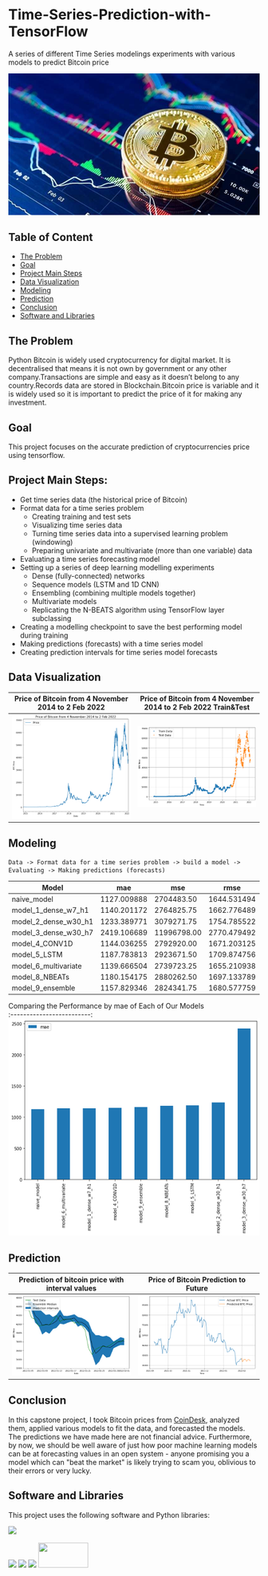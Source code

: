 # Time-Series-Prediction-with-TensorFlow
A series of different Time Series modelings experiments with various models to predict Bitcoin price



<p align="center">
  <img src="https://github.com/docum5/Time-series-forecasting-in-TensorFlow-Bitcoin-Price-Prediction-/blob/main/1584520546.jpeg?raw=true" />
</p>

## Table of Content
  * [The Problem](#the-problem)
  * [Goal](#goal)
  * [Project Main Steps](#project-main-steps)
  * [Data Visualization](#data-visualization)
  * [Modeling](#modeling)
  * [Prediction](#prediction)
  * [Conclusion](#conclusion)
  * [Software and Libraries](#software-and-libraries)


## The Problem

Python Bitcoin is widely used cryptocurrency for digital market. It is decentralised that means it is not own by government or any other company.Transactions are simple and easy as it doesn’t belong to any country.Records data are stored in Blockchain.Bitcoin price is variable and it is widely used so it is important to predict the price of it for making any investment.

## Goal
This project focuses on the accurate prediction of cryptocurrencies price using tensorflow. 

## Project Main Steps:

* Get time series data (the historical price of Bitcoin)
* Format data for a time series problem
  * Creating training and test sets 
  * Visualizing time series data
  * Turning time series data into a supervised learning problem (windowing)
  * Preparing univariate and multivariate (more than one variable) data
* Evaluating a time series forecasting model
* Setting up a series of deep learning modelling experiments
  * Dense (fully-connected) networks
  * Sequence models (LSTM and 1D CNN)
  * Ensembling (combining multiple models together)
  * Multivariate models
  * Replicating the N-BEATS algorithm using TensorFlow layer subclassing
* Creating a modelling checkpoint to save the best performing model during training
* Making predictions (forecasts) with a time series model
* Creating prediction intervals for time series model forecasts

## Data Visualization

Price of Bitcoin from 4 November 2014 to 2 Feb 2022           | Price of Bitcoin from 4 November 2014 to 2 Feb 2022 Train&Test 
:-------------------------:|:-------------------------:
![](https://github.com/docum5/Time-series-forecasting-in-TensorFlow-Bitcoin-Price-Prediction-/blob/main/visualisasi1.png)  | ![](https://github.com/docum5/Time-series-forecasting-in-TensorFlow-Bitcoin-Price-Prediction-/blob/main/visualisasi2.png)


## Modeling

```
Data -> Format data for a time series problem -> build a model -> Evaluating -> Making predictions (forecasts)
```


| Model                                                                 | mae         | mse         | rmse        | mape     | mase     |
|-----------------------------------------------------------------------|-------------|-------------|-------------|----------|----------|
| naive_model                                                           | 1127.009888 | 2704483.50  | 1644.531494 | 2.823276 | 0.998678 |
| model_1_dense_w7_h1                                                   | 1140.201172 | 2764825.75  | 1662.776489 | 2.847246 | 1.008707 |
| model_2_dense_w30_h1                                                  | 1233.389771 | 3079271.75  | 1754.785522 | 3.085911 | 1.084139 |
| model_3_dense_w30_h7                                                  | 2419.106689 | 11996798.00 | 2770.479492 | 6.062185 | 2.125433 |
| model_4_CONV1D                                                        | 1144.036255 | 2792920.00  | 1671.203125 | 2.851182 | 1.012100 |
| model_5_LSTM                                                          | 1187.783813 | 2923671.50  | 1709.874756 | 2.962411 | 1.050802 |
| model_6_multivariate                                                  | 1139.666504 | 2739723.25  | 1655.210938 | 2.848582 | 1.008234 |
| model_8_NBEATs                                                        | 1180.154175 | 2880262.50  | 1697.133789 | 2.962500 | 1.044052 |
| model_9_ensemble                                                      | 1157.829346 | 2824341.75  | 1680.577759 | 2.891772 | 1.024302 |


Comparing the Performance by mae of Each of Our Models          
:-------------------------:
![](https://github.com/docum5/Time-series-forecasting-in-TensorFlow-Bitcoin-Price-Prediction-/blob/main/maeconclusion.png) 

## Prediction

Prediction of bitcoin price with interval values         | Price of Bitcoin Prediction to Future 
:-------------------------:|:-------------------------:
![](https://github.com/docum5/Time-series-forecasting-in-TensorFlow-Bitcoin-Price-Prediction-/blob/main/forecast%20w:%20interval.png?raw=true)  | ![](https://github.com/docum5/Time-series-forecasting-in-TensorFlow-Bitcoin-Price-Prediction-/blob/main/prediction%20to%20future.png?raw=true)


## Conclusion
In this capstone project, I took Bitcoin prices from [CoinDesk](https://www.coindesk.com/price/bitcoin/), analyzed them, applied various models to fit the data, and forecasted the models. The predictions we have made here are not financial advice. Furthermore, by now, we should be well aware of just how poor machine learning models can be at forecasting values in an open system - anyone promising you a model which can "beat the market" is likely trying to scam you, oblivious to their errors or very lucky.


## Software and Libraries
This project uses the following software and Python libraries:



![](https://forthebadge.com/images/badges/made-with-python.svg)

[<img target="_blank" src="https://upload.wikimedia.org/wikipedia/commons/thumb/3/31/NumPy_logo_2020.svg/440px-NumPy_logo_2020.svg.png" width=150>](https://numpy.org/) [<img target="_blank" src="https://upload.wikimedia.org/wikipedia/commons/thumb/e/ed/Pandas_logo.svg/1024px-Pandas_logo.svg.png" width=200>](https://pandas.pydata.org/docs/getting_started/index.html) [<img target="_blank" src="https://camo.githubusercontent.com/aeb4f612bd9b40d81c62fcbebd6db44a5d4344b8b962be0138817e18c9c06963/68747470733a2f2f7777772e74656e736f72666c6f772e6f72672f696d616765732f74665f6c6f676f5f686f72697a6f6e74616c2e706e67" width=200>](https://www.tensorflow.org/) [<img target="_blank" src="https://matplotlib.org/stable/_static/logo2.svg" width=100 height=50>](https://matplotlib.org/)

